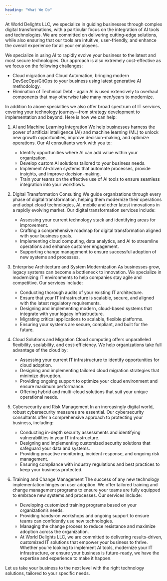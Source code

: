 ```yaml
---
heading: "What We Do"
---
```


At World Delights LLC, we specialize in guiding businesses through complex digital transformations, with a particular focus on the integration of AI tools and technologies. We are committed on delivering cutting-edge solutions, while also ensuring that our tools are intuitive, user-friendly, and enhance the overall experience for all your employees.

We specialize in using AI to rapidly evolve your business to the latest and most secure technologies. Our approach is also extremely cost-effective as we focus on the following challenges:

- Cloud migration and Cloud Automation, bringing modern DevSecOps/GitOps to your business using latest generative AI methodology.
- Elimination of Technical Debt - again AI is used extensively to overhaul components that may otherwise take many men/years to modernize.

In addition to above specialties we also offer broad spectrum of IT services, covering your technology journey—from strategy development to implementation and beyond. Here is how we can help:

1. AI and Machine Learning Integration
We help businesses harness the power of artificial intelligence (AI) and machine learning (ML) to unlock new growth opportunities, improve decision-making, and optimize operations. Our AI consultants work with you to:

    - Identify opportunities where AI can add value within your organization.
    - Develop custom AI solutions tailored to your business needs.
    - Implement AI-driven systems that automate processes, provide insights, and improve decision-making.
    - Train your teams on the effective use of AI tools to ensure seamless integration into your workflows.

2. Digital Transformation Consulting
We guide organizations through every phase of digital transformation, helping them modernize their operations and adopt cloud technologies, AI, mobile and other latest innovations in a rapidly evolving market. Our digital transformation services include:

    - Assessing your current technology stack and identifying areas for improvement.
    - Crafting a comprehensive roadmap for digital transformation aligned with your business goals.
    - Implementing cloud computing, data analytics, and AI to streamline operations and enhance customer engagement.
    - Supporting change management to ensure successful adoption of new systems and processes.

3. Enterprise Architecture and System Modernization
As businesses grow, legacy systems can become a bottleneck to innovation. We specialize in modernizing IT environments to help companies stay agile and competitive. Our services include:

    - Conducting thorough audits of your existing IT architecture.
    - Ensure that your IT infrastructure is scalable, secure, and aligned with the latest regulatory requirements.
    - Designing and implementing modern, cloud-based systems that integrate with your legacy infrastructure.
    - Migrating critical applications to scalable, flexible platforms.
    - Ensuring your systems are secure, compliant, and built for the future.

4. Cloud Solutions and Migration
Cloud computing offers unparalleled flexibility, scalability, and cost-efficiency. We help organizations take full advantage of the cloud by:

    - Assessing your current IT infrastructure to identify opportunities for cloud adoption.
    - Designing and implementing tailored cloud migration strategies that minimize disruption.
    - Providing ongoing support to optimize your cloud environment and ensure maximum performance.
    - Offering hybrid and multi-cloud solutions that suit your unique operational needs.

5. Cybersecurity and Risk Management
In an increasingly digital world, robust cybersecurity measures are essential. Our cybersecurity consultants offer a comprehensive approach to protecting your business, including:

    - Conducting in-depth security assessments and identifying vulnerabilities in your IT infrastructure.
    - Designing and implementing customized security solutions that safeguard your data and systems.
    - Providing proactive monitoring, incident response, and ongoing risk management.
    - Ensuring compliance with industry regulations and best practices to keep your business protected.

6. Training and Change Management
The success of any new technology implementation hinges on user adoption. We offer tailored training and change management programs to ensure your teams are fully equipped to embrace new systems and processes. Our services include:

    - Developing customized training programs based on your organization’s needs.
    - Providing hands-on workshops and ongoing support to ensure teams can confidently use new technologies.
    - Managing the change process to reduce resistance and maximize adoption across the organization.
    - At World Delights LLC, we are committed to delivering results-driven, customized IT solutions that empower your business to thrive. Whether you’re looking to implement AI tools, modernize your IT infrastructure, or ensure your business is future-ready, we have the expertise and experience to make it happen.

Let us take your business to the next level with the right technology solutions, tailored to your specific needs.

